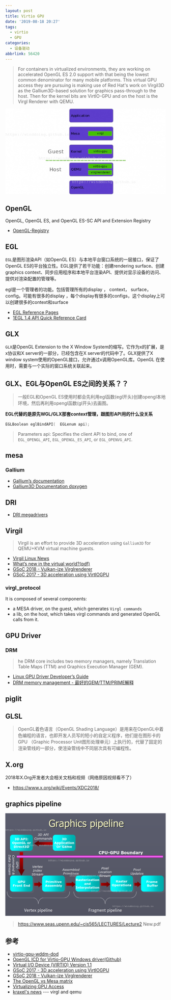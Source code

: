 ```yaml
---
layout: post
title: Virtio GPU
date: '2019-08-18 20:27'
tags:
  - virtio
  - GPU
categories:
  - 设备驱动
abbrlink: 56420
---
```


> For containers in virtualized environments, they are working on accelerated OpenGL ES 2.0 support with that being the lowest common denominator for many mobile platforms. This virtual GPU access they are pursuing is making use of Red Hat's work on Virgil3D as the Gallium3D-based solution for graphics pass-through to the host. Then for the kernel bits are VirtIO-GPU and on the host is the Virgl Renderer with QEMU.

![virtio-gpu-qemu-layer](/images/2019/08/virtio_gpu_qemu_layer.png)

<!--more-->

## OpenGL

OpenGL, OpenGL ES, and OpenGL ES-SC API and Extension Registry

- [OpenGL-Registry](https://github.com/KhronosGroup/OpenGL-Registry/)

## EGL

`EGL`是图形渲染API（如OpenGL ES）与本地平台窗口系统的一层接口，保证了OpenGL ES的平台独立性。EGL提供了若干功能：创建rendering surface、创建graphics context、同步应用程序和本地平台渲染API、提供对显示设备的访问、提供对渲染配置的管理等。

egl是一个管理者的功能。包括管理所有的display ， context， surface，config。可能有很多的display ，每个display有很多的configs，这个display上可以创建很多的context和surface

- [EGL Reference Pages](https://www.khronos.org/registry/EGL/sdk/docs/man/)
- [1EGL 1.4 API Quick Reference Card](https://www.khronos.org/files/egl-1-4-quick-reference-card.pdf)


## GLX

`GLX`是OpenGL Extension to the X Window System的缩写。它作为x的扩展，是x协议和X server的一部分，已经包含在X server的代码中了。GLX提供了X window system使用的OpenGL接口，允许通过x调用OpenGL库。OpenGL 在使用时，需要与一个实际的窗口系统关联起来。

##  GLX、EGL与OpenGL ES之间的关系？？

> 一般EGL和OpenGL ES使用时都会先利用egl函数(egl开头)创建opengl本地环境，然后再利用opengl函数(gl开头)去画图。

**EGL代替的是原先WGL/GLX那套context管理，跟图形API用的什么没关系**

``` C
EGLBoolean eglBindAPI( 	EGLenum api);
```
>Parameters api:
>    Specifies the client API to bind, one of `EGL_OPENGL_API`, `EGL_OPENGL_ES_API`, or `EGL_OPENVG_API`.


## mesa

### Gallium

- [Gallium’s documentation](https://gallium.readthedocs.io/en/latest/)
- [Gallium3D Documentation doxygen](https://dri.freedesktop.org/doxygen/gallium/index.html)


## DRI

- [DRI megadrivers](https://www.x.org/wiki/Events/XDC2013/XDC2013EricAnholtDRIMegadrivers/xdc-2013-megadrivers.pdf)

## Virgil
> Virgil is an effort to provide 3D acceleration using `Gallium3D` for QEMU+KVM virtual machine guests.

- [Virgil Linux News](https://www.phoronix.com/scan.php?page=search&q=Virgil)
- [What’s new in the virtual world?(pdf)](https://xdc2018.x.org/slides/Virgl_Presentation.pdf)
- [GSoC 2018 - Vulkan-ize Virglrenderer](https://studiopixl.com/2018-07-12/vulkan-ize-virgl.html)
- [GSoC 2017 - 3D acceleration using VirtIOGPU](https://studiopixl.com/2017-08-27/3d-acceleration-using-virtio.html)

### virgl_protocol

It is composed of several components:
- a MESA driver, on the guest, which generates `Virgl commands`
- a lib, on the host, which takes virgl commands and generated OpenGL calls from it.


## GPU Driver

### DRM

> he DRM core includes two memory managers, namely Translation Table Maps (TTM) and Graphics Execution Manager (GEM).

- [Linux GPU Driver Developer’s Guide](https://blog.csdn.net/u012839187/article/details/89875800)
- [DRM memory management - 最好的GEM/TTM/PRIME解释](http://ju.outofmemory.cn/entry/158909)


## piglit


## GLSL

> OpenGL着色语言（OpenGL Shading Language）是用来在OpenGL中着色编程的语言，也即开发人员写的短小的自定义程序，他们是在图形卡的GPU （Graphic Processor Unit图形处理单元）上执行的，代替了固定的渲染管线的一部分，使渲染管线中不同层次具有可编程性。


## X.org


2018年X.Org开发者大会相关文档和视频（网络原因视频看不了）

- https://www.x.org/wiki/Events/XDC2018/


## graphics pipeline

![graphics_pipeline](/images/2020/07/graphics_pipeline.png)

> https://www.seas.upenn.edu/~cis565/LECTURES/Lecture2 New.pdf



## 参考

- [virtio-gpu-wddm-dod](https://gitlab.com/spice/win32/virtio-gpu-wddm-dod)
- [OpenGL ICD for Virtio-GPU Windows driver(Github)](https://github.com/Keenuts/virtio-gpu-win-icd)
- [Virtual I/O Device (VIRTIO) Version 1.1](https://docs.oasis-open.org/virtio/virtio/v1.1/cs01/virtio-v1.1-cs01.html)
- [GSoC 2017 - 3D acceleration using VirtIOGPU](https://studiopixl.com/2017-08-27/3d-acceleration-using-virtio.html)
- [GSoC 2018 - Vulkan-ize Virglrenderer](https://studiopixl.com/2018-07-12/vulkan-ize-virgl.html)
- [The OpenGL vs Mesa matrix](https://mesamatrix.net/)
- [Virtualizing GPU Access](https://memcpy.io/virtualizing-gpu-access.html)
- [kraxel's news](https://www.kraxel.org/blog/) --- virgl and qemu
